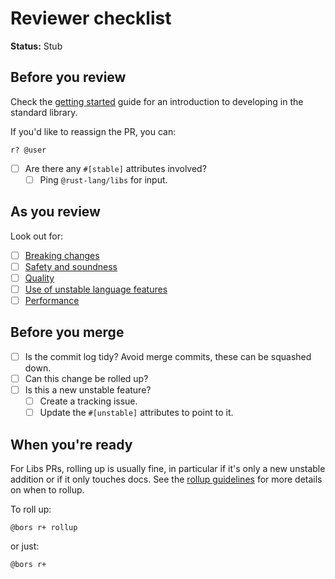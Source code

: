 # Reviewer checklist

**Status:** Stub

## Before you review

Check the [getting started](./getting-started.md) guide for an introduction to developing in the standard library.

If you'd like to reassign the PR, you can:

```
r? @user
```

- [ ] Are there any `#[stable]` attributes involved?
    - [ ] Ping `@rust-lang/libs` for input.

## As you review

Look out for:

- [ ] [Breaking changes](./code-considerations/breaking-changes/summary.md)
- [ ] [Safety and soundness](./code-considerations/safety-and-soundness/summary.md)
- [ ] [Quality](./code-considerations/quality/summary.md)
- [ ] [Use of unstable language features](./code-considerations/using-unstable-lang/summary.md)
- [ ] [Performance](./code-considerations/performance/summary.md)

## Before you merge

- [ ] Is the commit log tidy? Avoid merge commits, these can be squashed down.
- [ ] Can this change be rolled up?
- [ ] Is this a new unstable feature?
    - [ ] Create a tracking issue.
    - [ ] Update the `#[unstable]` attributes to point to it.

## When you're ready

For Libs PRs, rolling up is usually fine, in particular if it's only a new unstable addition or if it only touches docs. See the [rollup guidelines] for more details on when to rollup.

To roll up:

```
@bors r+ rollup
```

or just:

```
@bors r+
```

[rollup guidelines]: https://forge.rust-lang/org/compiler/reviews.md#rollups
